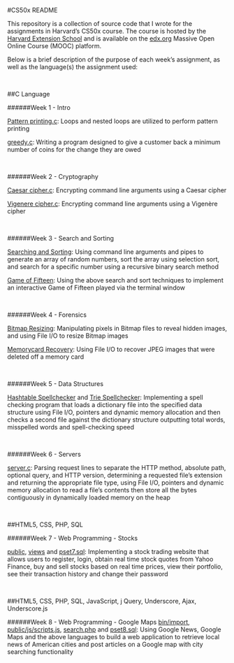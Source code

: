 #CS50x README

This repository is a collection of source code that I wrote for the assignments in Harvard’s CS50x course. The course is hosted by the [Harvard Extension School][19] and is available on the [edx.org][20] Massive Open Online Course (MOOC) platform.

Below is a brief description of the purpose of each week’s assignment, as well as the language(s) the assignment used:
<p><br/></P>

##C Language

######Week 1 - Intro

[Pattern printing.c][1]:    Loops and nested loops are utilized to perform pattern printing 

[greedy.c][2]:    Writing a program designed to give a customer back a minimum number of coins for the change they are owed  
<p><br/></P>

######Week 2 - Cryptography

[Caesar cipher.c][3]:    Encrypting command line arguments using a Caesar cipher

[Vigenere cipher.c][4]:    Encrypting command line arguments using a Vigenère cipher  
<p><br/></P>

######Week 3 - Search and Sorting

[Searching and Sorting][5]:    Using command line arguments and pipes to generate an array of random numbers, sort the array using selection sort, and search for a specific number using a recursive binary search method

[Game of Fifteen][6]:    Using the above search and sort techniques to implement an interactive Game of Fifteen played via the terminal window    
<p><br/></P>

######Week 4 - Forensics

[Bitmap Resizing][7]:    Manipulating pixels in Bitmap files to reveal hidden images, and using File I/O to resize Bitmap images 

[Memorycard Recovery][8]:    Using File I/O to recover JPEG images that were deleted off a memory card     
<p><br/></P>

######Week 5 - Data Structures

[Hashtable Spellchecker][9] and [Trie Spellchecker][10]:    Implementing a spell checking program that loads a dictionary file into the specified data structure using File I/O, pointers and dynamic memory allocation and then checks a second file against the dictionary structure outputting total words, misspelled words and spell-checking speed    
<p><br/></P>

######Week 6 - Servers

[server.c][11]:    Parsing request lines to separate the HTTP method, absolute path, optional query, and HTTP version, determining a requested file’s extension and returning the appropriate file type, using File I/O, pointers and dynamic memory allocation to read a file’s contents then store all the bytes contiguously in dynamically loaded memory on the heap    
<p><br/></P>

##HTML5, CSS, PHP, SQL

######Week 7 - Web Programming - Stocks

[public][12], [views][13] and [pset7.sql][14]:    Implementing a stock trading website that allows users to register, login, obtain real time stock quotes from Yahoo Finance, buy and sell stocks based on real time prices, view their portfolio, see their transaction history and change their password     
<p><br/></P>

##HTML5, CSS, PHP, SQL, JavaScript, j Query, Underscore, Ajax, Underscore.js

######Week 8 - Web Programming - Google Maps
[bin/import][15], [public/js/scripts.js][16], [search.php][17] and [pset8.sql][18]:    Using Google News, Google Maps and the above languages to build a web application to retrieve local news of American cities and post articles on a Google map with city searching functionality 

[1]: https://github.com/nathandoef/CS50x/blob/master/Week%201%20-%20Intro/pattern%20printing.c
[2]: https://github.com/nathandoef/CS50x/blob/master/Week%201%20-%20Intro/greedy.c
[3]: https://github.com/nathandoef/CS50x/blob/master/Week%202%20-%20Cryptography/caesar%20cipher.c
[4]: https://github.com/nathandoef/CS50x/blob/master/Week%202%20-%20Cryptography/vigenere%20cipher.c
[5]: https://github.com/nathandoef/CS50x/tree/master/Week%203%20-%20Searching%20and%20Sorting/Searching%20and%20Sorting
[6]: https://github.com/nathandoef/CS50x/blob/master/Week%203%20-%20Searching%20and%20Sorting/Game%20of%20Fifteen/fifteen.c
[7]: https://github.com/nathandoef/CS50x/tree/master/Week%204%20-%20Forensics/Bitmap%20Resizing
[8]: https://github.com/nathandoef/CS50x/blob/master/Week%204%20-%20Forensics/Memorycard%20Recovery/recover.c
[9]: https://github.com/nathandoef/CS50x/tree/master/Week%205%20-%20Data%20Structures/Hashtable%20Spellchecker
[10]: https://github.com/nathandoef/CS50x/tree/master/Week%205%20-%20Data%20Structures/Trie%20Spellchecker
[11]: https://github.com/nathandoef/CS50x/blob/master/Week%206%20-%20Servers/server.c
[12]: https://github.com/nathandoef/CS50x/tree/master/Week%207%20-%20Web%20Programming%20-%20Stocks/public
[13]: https://github.com/nathandoef/CS50x/tree/master/Week%207%20-%20Web%20Programming%20-%20Stocks/views
[14]: https://github.com/nathandoef/CS50x/blob/master/Week%207%20-%20Web%20Programming%20-%20Stocks/pset7.sql
[15]: https://github.com/nathandoef/CS50x/blob/master/Week%208%20-%20Web%20Programming%20-%20Google%20Maps/bin/import
[16]: https://github.com/nathandoef/CS50x/blob/master/Week%208%20-%20Web%20Programming%20-%20Google%20Maps/public/js/scripts.js
[17]: https://github.com/nathandoef/CS50x/blob/master/Week%208%20-%20Web%20Programming%20-%20Google%20Maps/public/search.php
[18]: https://github.com/nathandoef/CS50x/blob/master/Week%208%20-%20Web%20Programming%20-%20Google%20Maps/pset8.sql
[19]: http://cdn.cs50.net/2016/spring/lectures/0/w/syllabus/cscie50/cscie50.html
[20]: https://www.edx.org/
